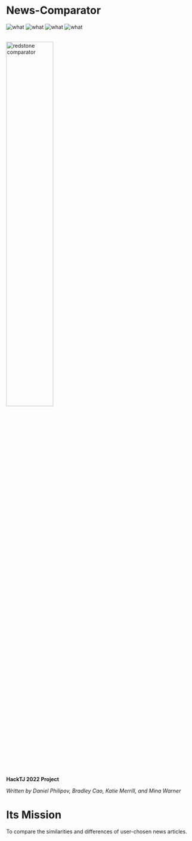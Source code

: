 # News-Comparator
<img src="https://img.shields.io/badge/Contributors-4-orange?logo=github" alt="what" >
<img src="https://img.shields.io/badge/Minecraft References-∞-green?logo=mojang studios" alt="what">
<img src="https://img.shields.io/badge/Frontend-Flask-d78fb9?logo=flask&logoColor=d78fb9" alt="what">
<img src="https://img.shields.io/badge/Backend-Python-blue?logo=python&logoColor=yellow" alt="what">

\
<img src="https://static.wikia.nocookie.net/minecraft_gamepedia/images/e/e2/Redstone_Comparator_%28S%29_JE4.png" width="50%" height="50%" alt="redstone comparator">

[//]: # ( About: News-Comparator is a tool to compare news articles. )
[//]: # ( Language: English )
[//]: # ( License: MIT )
[//]: # ( Repository: )
**HackTJ 2022 Project**

*Written by Daniel Philipov, Bradley Cao, Katie Merrill, and Mina Warner*

# Its Mission
To compare the similarities and differences of user-chosen news articles.